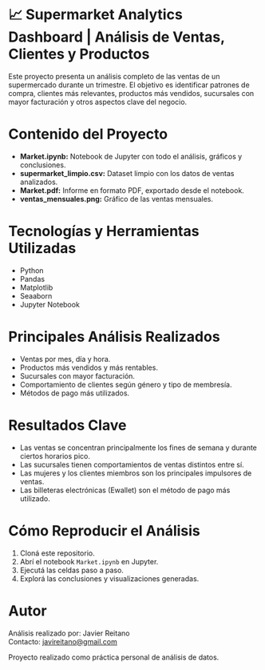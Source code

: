 # 📈 Supermarket Analytics Dashboard | Análisis de Ventas, Clientes y Productos

Este proyecto presenta un análisis completo de las ventas de un supermercado durante un trimestre. El objetivo es identificar patrones de compra, clientes más relevantes, productos más vendidos, sucursales con mayor facturación y otros aspectos clave del negocio.

# Contenido del Proyecto

- **Market.ipynb:** Notebook de Jupyter con todo el análisis, gráficos y conclusiones.
- **supermarket_limpio.csv:** Dataset limpio con los datos de ventas analizados.
- **Market.pdf:** Informe en formato PDF, exportado desde el notebook.
- **ventas_mensuales.png:** Gráfico de las ventas mensuales.

# Tecnologías y Herramientas Utilizadas

- Python
- Pandas
- Matplotlib
- Seaaborn
- Jupyter Notebook

# Principales Análisis Realizados

- Ventas por mes, día y hora.
- Productos más vendidos y más rentables.
- Sucursales con mayor facturación.
- Comportamiento de clientes según género y tipo de membresía.
- Métodos de pago más utilizados.

# Resultados Clave

- Las ventas se concentran principalmente los fines de semana y durante ciertos horarios pico.
- Las sucursales tienen comportamientos de ventas distintos entre sí.
- Las mujeres y los clientes miembros son los principales impulsores de ventas.
- Las billeteras electrónicas (Ewallet) son el método de pago más utilizado.

# Cómo Reproducir el Análisis

1. Cloná este repositorio.
2. Abrí el notebook `Market.ipynb` en Jupyter.
3. Ejecutá las celdas paso a paso.
4. Explorá las conclusiones y visualizaciones generadas.

# Autor
Análisis realizado por: Javier Reitano  
Contacto: javireitano@gmail.com

Proyecto realizado como práctica personal de análisis de datos.
